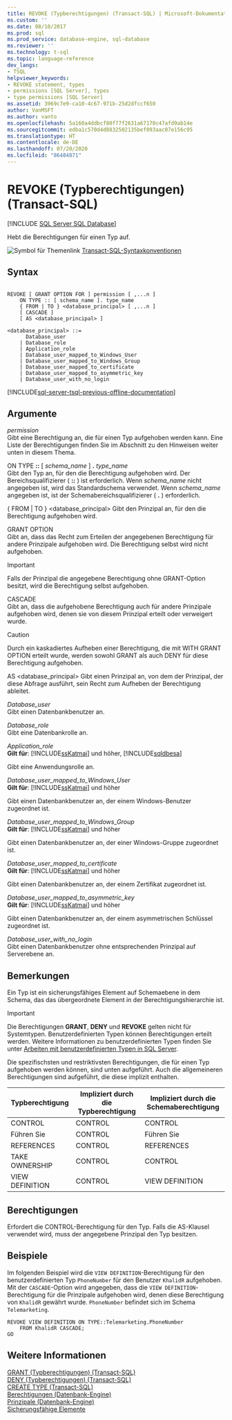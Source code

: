 ```yaml
---
title: REVOKE (Typberechtigungen) (Transact-SQL) | Microsoft-Dokumentation
ms.custom: ''
ms.date: 08/10/2017
ms.prod: sql
ms.prod_service: database-engine, sql-database
ms.reviewer: ''
ms.technology: t-sql
ms.topic: language-reference
dev_langs:
- TSQL
helpviewer_keywords:
- REVOKE statement, types
- permissions [SQL Server], types
- type permissions [SQL Server]
ms.assetid: 3969c7e9-ca10-4c67-971b-25d2dfccf650
author: VanMSFT
ms.author: vanto
ms.openlocfilehash: 5a160a4ddbcf80f77f2631a67170c47afd9ab14e
ms.sourcegitcommit: edba1c570d4d8832502135bef093aac07e156c95
ms.translationtype: HT
ms.contentlocale: de-DE
ms.lasthandoff: 07/20/2020
ms.locfileid: "86484871"
---
```

# <a name="revoke-type-permissions-transact-sql"></a>REVOKE (Typberechtigungen) (Transact-SQL)
[!INCLUDE [SQL Server SQL Database](../../includes/applies-to-version/sql-asdb.md)]

  Hebt die Berechtigungen für einen Typ auf.  
  
  ![Symbol für Themenlink](../../database-engine/configure-windows/media/topic-link.gif "Symbol für Themenlink") [Transact-SQL-Syntaxkonventionen](../../t-sql/language-elements/transact-sql-syntax-conventions-transact-sql.md)  
  
## <a name="syntax"></a>Syntax  
  
```syntaxsql
  
REVOKE [ GRANT OPTION FOR ] permission [ ,...n ]   
    ON TYPE :: [ schema_name ]. type_name   
    { FROM | TO } <database_principal> [ ,...n ]   
    [ CASCADE ]  
    [ AS <database_principal> ]  
  
<database_principal> ::=   
      Database_user   
    | Database_role   
    | Application_role   
    | Database_user_mapped_to_Windows_User   
    | Database_user_mapped_to_Windows_Group   
    | Database_user_mapped_to_certificate   
    | Database_user_mapped_to_asymmetric_key   
    | Database_user_with_no_login    
```  
  
[!INCLUDE[sql-server-tsql-previous-offline-documentation](../../includes/sql-server-tsql-previous-offline-documentation.md)]

## <a name="arguments"></a>Argumente
 *permission*  
 Gibt eine Berechtigung an, die für einen Typ aufgehoben werden kann. Eine Liste der Berechtigungen finden Sie im Abschnitt zu den Hinweisen weiter unten in diesem Thema.  
  
 ON TYPE **::** [ *schema_name* ] **.** *type_name*  
 Gibt den Typ an, für den die Berechtigung aufgehoben wird. Der Bereichsqualifizierer ( **::** ) ist erforderlich. Wenn *schema_name* nicht angegeben ist, wird das Standardschema verwendet. Wenn *schema_name* angegeben ist, ist der Schemabereichsqualifizierer ( **.** ) erforderlich.  
  
 { FROM | TO } \<database_principal> Gibt den Prinzipal an, für den die Berechtigung aufgehoben wird.  
  
 GRANT OPTION  
 Gibt an, dass das Recht zum Erteilen der angegebenen Berechtigung für andere Prinzipale aufgehoben wird. Die Berechtigung selbst wird nicht aufgehoben.  
  
> [!IMPORTANT]  
>  Falls der Prinzipal die angegebene Berechtigung ohne GRANT-Option besitzt, wird die Berechtigung selbst aufgehoben.  
  
 CASCADE  
 Gibt an, dass die aufgehobene Berechtigung auch für andere Prinzipale aufgehoben wird, denen sie von diesem Prinzipal erteilt oder verweigert wurde.  
  
> [!CAUTION]  
>  Durch ein kaskadiertes Aufheben einer Berechtigung, die mit WITH GRANT OPTION erteilt wurde, werden sowohl GRANT als auch DENY für diese Berechtigung aufgehoben.  
  
 AS \<database_principal> Gibt einen Prinzipal an, von dem der Prinzipal, der diese Abfrage ausführt, sein Recht zum Aufheben der Berechtigung ableitet.  
  
 *Database_user*  
 Gibt einen Datenbankbenutzer an.  
  
 *Database_role*  
 Gibt eine Datenbankrolle an.  
  
 *Application_role*  
**Gilt für**: [!INCLUDE[ssKatmai](../../includes/sskatmai-md.md)] und höher, [!INCLUDE[sqldbesa](../../includes/sqldbesa-md.md)]
  
 Gibt eine Anwendungsrolle an.  
  
 *Database_user_mapped_to_Windows_User*  
**Gilt für**: [!INCLUDE[ssKatmai](../../includes/sskatmai-md.md)] und höher
  
 Gibt einen Datenbankbenutzer an, der einem Windows-Benutzer zugeordnet ist.  
  
 *Database_user_mapped_to_Windows_Group*  
**Gilt für**: [!INCLUDE[ssKatmai](../../includes/sskatmai-md.md)] und höher
  
 Gibt einen Datenbankbenutzer an, der einer Windows-Gruppe zugeordnet ist.  
  
 *Database_user_mapped_to_certificate*  
**Gilt für**: [!INCLUDE[ssKatmai](../../includes/sskatmai-md.md)] und höher
  
 Gibt einen Datenbankbenutzer an, der einem Zertifikat zugeordnet ist.  
  
 *Database_user_mapped_to_asymmetric_key*  
**Gilt für**: [!INCLUDE[ssKatmai](../../includes/sskatmai-md.md)] und höher
  
 Gibt einen Datenbankbenutzer an, der einem asymmetrischen Schlüssel zugeordnet ist.  
  
 *Database_user_with_no_login*  
 Gibt einen Datenbankbenutzer ohne entsprechenden Prinzipal auf Serverebene an.  
  
## <a name="remarks"></a>Bemerkungen  
 Ein Typ ist ein sicherungsfähiges Element auf Schemaebene in dem Schema, das das übergeordnete Element in der Berechtigungshierarchie ist.  
  
> [!IMPORTANT]  
>  Die Berechtigungen **GRANT**, **DENY** und **REVOKE** gelten nicht für Systemtypen. Benutzerdefinierten Typen können Berechtigungen erteilt werden. Weitere Informationen zu benutzerdefinierten Typen finden Sie unter [Arbeiten mit benutzerdefinierten Typen in SQL Server](../../relational-databases/clr-integration-database-objects-user-defined-types/working-with-user-defined-types-in-sql-server.md).  
  
 Die spezifischsten und restriktivsten Berechtigungen, die für einen Typ aufgehoben werden können, sind unten aufgeführt. Auch die allgemeineren Berechtigungen sind aufgeführt, die diese implizit enthalten.  
  
|Typberechtigung|Impliziert durch die Typberechtigung|Impliziert durch die Schemaberechtigung|  
|---------------------|--------------------------------|----------------------------------|  
|CONTROL|CONTROL|CONTROL|  
|Führen Sie|CONTROL|Führen Sie|  
|REFERENCES|CONTROL|REFERENCES|  
|TAKE OWNERSHIP|CONTROL|CONTROL|  
|VIEW DEFINITION|CONTROL|VIEW DEFINITION|  
  
## <a name="permissions"></a>Berechtigungen  
 Erfordert die CONTROL-Berechtigung für den Typ. Falls die AS-Klausel verwendet wird, muss der angegebene Prinzipal den Typ besitzen.  
  
## <a name="examples"></a>Beispiele  
 Im folgenden Beispiel wird die `VIEW DEFINITION`-Berechtigung für den benutzerdefinierten Typ `PhoneNumber` für den Benutzer `KhalidR` aufgehoben. Mit der `CASCADE`-Option wird angegeben, dass die `VIEW DEFINITION`-Berechtigung für die Prinzipale aufgehoben wird, denen diese Berechtigung von `KhalidR` gewährt wurde. `PhoneNumber` befindet sich im Schema `Telemarketing`.  
  
```  
REVOKE VIEW DEFINITION ON TYPE::Telemarketing.PhoneNumber   
    FROM KhalidR CASCADE;  
GO  
```  
  
## <a name="see-also"></a>Weitere Informationen  
 [GRANT (Typberechtigungen) &#40;Transact-SQL&#41;](../../t-sql/statements/grant-type-permissions-transact-sql.md)   
 [DENY (Typberechtigungen) &#40;Transact-SQL&#41;](../../t-sql/statements/deny-type-permissions-transact-sql.md)   
 [CREATE TYPE &#40;Transact-SQL&#41;](../../t-sql/statements/create-type-transact-sql.md)   
 [Berechtigungen &#40;Datenbank-Engine&#41;](../../relational-databases/security/permissions-database-engine.md)   
 [Prinzipale &#40;Datenbank-Engine&#41;](../../relational-databases/security/authentication-access/principals-database-engine.md)   
 [Sicherungsfähige Elemente](../../relational-databases/security/securables.md)  
  
  

